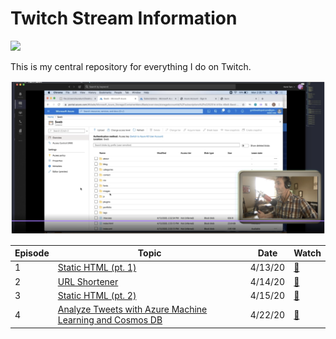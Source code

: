 # Twitch Stream Information

![](https://th.bing.com/th/id/OIP.LRjBsUgS1XYpjVmhkpddHgHaCd?w=300&h=99&c=7&o=5&dpr=2&pid=1.7)

This is my central repository for everything I do on Twitch.

![](img/ep1.png)

|Episode   |Topic   |Date   |Watch   |
|---|---|---|---|
|1   |[Static HTML (pt. 1)](/ep01/README.md)   |4/13/20   | [📼](https://youtu.be/jRgcvNpzpL0)  |
|2   |[URL Shortener](/ep02/README.md)   |4/14/20   | [📼](https://youtu.be/qhy5aNUqIMc)  |
|3   |[Static HTML (pt. 2)](/ep03/README.md)   |4/15/20   |[📼](https://youtu.be/StmINse2jME)   |
|4   |[Analyze Tweets with Azure Machine Learning and Cosmos DB](/ep04/README.md)   |4/22/20   |[📼](https://youtu.be/cR86v2CgvGc)   |